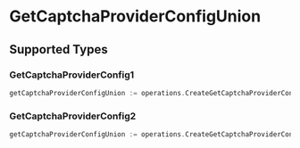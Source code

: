 # GetCaptchaProviderConfigUnion


## Supported Types

### GetCaptchaProviderConfig1

```go
getCaptchaProviderConfigUnion := operations.CreateGetCaptchaProviderConfigUnionGetCaptchaProviderConfig1(operations.GetCaptchaProviderConfig1{/* values here */})
```

### GetCaptchaProviderConfig2

```go
getCaptchaProviderConfigUnion := operations.CreateGetCaptchaProviderConfigUnionGetCaptchaProviderConfig2(operations.GetCaptchaProviderConfig2{/* values here */})
```

